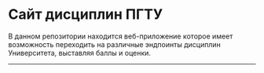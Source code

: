# Сайт дисциплин ПГТУ
В данном репозитории находится веб-приложение которое имеет возможность переходить на различные эндпоинты дисциплин Университета, выставляя баллы и оценки.
_____
